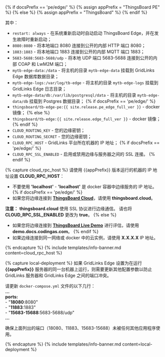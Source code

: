 {% if docsPrefix == 'pe/edge/' %}
{% assign appPrefix = "ThingsBoard PE" %}
{% else %}
{% assign appPrefix = "ThingsBoard" %}
{% endif %}

其中：    
- `restart: always` - 在系统重新启动时自动启动 ThingsBoard Edge，并在发生故障时重新启动；
- `8080:8080` - 将本地端口 8080 连接到公开的内部 HTTP 端口 8080；
- `1883:1883` - 将本地端口 1883 连接到公开的内部 MQTT 端口 1883；
- `5683-5688:5683-5688/udp` - 将本地 UDP 端口 5683-5688 连接到公开的内部 COAP 和 LwM2M 端口；
- `mytb-edge-data:/data` - 将主机的目录 `mytb-edge-data` 挂载到 GridLinks Edge 数据库数据目录；
- `mytb-edge-logs:/var/log/tb-edge` - 将主机的目录 `mytb-edge-logs` 挂载到 GridLinks Edge 日志目录；
- `mytb-edge-data/db:/var/lib/postgresql/data` - 将主机的目录 `mytb-edge-data/db` 挂载到 Postgres 数据目录；
{% if docsPrefix == 'pe/edge/' %}
- `thingsboard/tb-edge-pe:{{ site.release.pe_edge_full_ver }}` - docker 镜像；
{% else %}
- `thingsboard/tb-edge:{{ site.release.edge_full_ver }}` - docker 镜像；
{% endif %}
- `CLOUD_ROUTING_KEY` - 您的边缘密钥；
- `CLOUD_ROUTING_SECRET` - 您的边缘密钥；
- `CLOUD_RPC_HOST` - GridLinks 平台所在机器的 IP 地址；
{% if docsPrefix == 'pe/edge/' %}
- `CLOUD_RPC_SSL_ENABLED` - 启用或禁用边缘与服务器之间的 SSL 连接。
{% endif %}

{% capture cloud_rpc_host %}
请使用 {{appPrefix}} 版本运行的机器的 IP 地址设置 **CLOUD_RPC_HOST**：
* 不要使用 **'localhost'** - **'localhost'** 是 docker 容器中边缘服务的 IP 地址。
{% if docsPrefix == 'pe/edge/' %}
* 如果您将边缘连接到 [**ThingsBoard Cloud**](https://cloud.codingas.com/signup)，请使用 **thingsboard.cloud**。

**注意：** **thingsboard.cloud** 使用 SSL 协议进行边缘通信。
请也将 **CLOUD_RPC_SSL_ENABLED** 更改为 **true**。
{% else %}
* 如果您将边缘连接到 [**ThingsBoard Live Demo**](https://gridlinks.codingas.com/signup) 进行评估，请使用 **demo.docs.codingas.com**。
{% endif %}
* 如果边缘连接到同一网络或 docker 中的云实例，请使用 **X.X.X.X** IP 地址。

{% endcapture %}
{% include templates/info-banner.md content=cloud_rpc_host %}

{% capture local-deployment %}
如果 GridLinks Edge 设置为在运行 **{{appPrefix}}** 服务器的同一台机器上运行，则需要更新其他配置参数以防止 GridLinks 服务器和 GridLinks Edge 之间的端口冲突。

请更新 `docker-compose.yml` 文件的以下几行：
<br>**...**
<br>**ports:**
<br> - "**18080**:8080"
<br> - "**11883**:1883"
<br> - "**15683-15688**:5683-5688/udp"
<br>**...**

确保上面列出的端口（18080、11883、15683-15688）未被任何其他应用程序使用。

{% endcapture %}
{% include templates/info-banner.md content=local-deployment %}